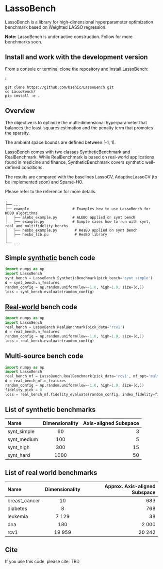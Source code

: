 # LassoBench

LassoBench is a library for high-dimensional hyperparameter optimization benchmark based on Weighted LASSO regression.

**Note:** LassoBench is under active construction. Follow for more benchmarks soon.

## Install and work with the development version

From a console or terminal clone the repository and install LassoBench:

::

    git clone https://github.com/ksehic/LassoBench.git
    cd LassoBench/
    pip install -e .

## Overview
The objective is to optimize the multi-dimensional hyperparameter that balances
the least-squares estimation and the penalty term that promotes the sparsity.

The ambient space bounds are defined between [-1, 1].

LassoBench comes with two classes SyntheticBenchmark and RealBenchmark. While RealBenchmark is
based on real-world applications found in medicine and finance, SyntheticBenchmark covers synthetic well-defined conditions.

The results are compared with the baselines LassoCV, AdaptiveLassoCV (to be implemented soon) and Sparse-HO.

Please refer to the reference for more details.

    .
    ├── ...
    ├── example                    # Examples how to use LassoBench for HDBO algorithms
    │   ├── alebo_example.py       # ALEBO applied on synt bench
    │   ├── example.py             # Simple cases how to run with synt, real and multifidelity benchs
    │   ├── hesbo_example.py        # HesBO applied on synt bench
    │   ├── hesbo_lib.pu            # HesBO library
    │
    └── ...

## Simple [synthetic](#list-of-synthetic-benchmarks) bench code
```python
import numpy as np
import LassoBench
synt_bench = LassoBench.SyntheticBenchmark(pick_bench='synt_simple')
d = synt_bench.n_features
random_config = np.random.uniform(low=-1.0, high=1.0, size=(d,))
loss = synt_bench.evaluate(random_config)
```
## [Real-world](#list-of-real-world-benchmarks) bench code
```python
import numpy as np
import LassoBench
real_bench = LassoBench.RealBenchmark(pick_data='rcv1')
d = real_bench.n_features
random_config = np.random.uniform(low=-1.0, high=1.0, size=(d,))
loss = real_bench.evaluate(random_config)
```
## Multi-source bench code
```python
import numpy as np
import LassoBench
real_bench_mf = LassoBench.RealBenchmark(pick_data='rcv1', mf_opt='multi_discrete')
d = real_bench_mf.n_features
random_config = np.random.uniform(low=-1.0, high=1.0, size=(d,))
fidelity_pick = 0
loss = real_bench_mf.fidelity_evaluate(random_config, index_fidelity=fidelity_pick)
```
## List of synthetic benchmarks
| Name          | Dimensionality | Axis-aligned Subspace |
| :---          |     :---:      |          ---:         |
| synt_simple  | 60    | 3 |
| synt_medium  | 100   | 5 |
| synt_high   | 300   | 15 |
| synt_hard   | 1000   | 50 |
## List of real world benchmarks
| Name         | Dimensionality | Approx. Axis-aligned Subspace |
| :---         |     :---:      |          ---:         |
| breast_cancer | 10 | 683 | 3 |
| diabetes | 8 | 768 | 5 |
| leukemia | 7 129 | 38 | 22 |
| dna | 180 | 2 000 | 43 |
| rcv1 | 19 959 | 20 242 | 75 |

## Cite

If you use this code, please cite: TBD
